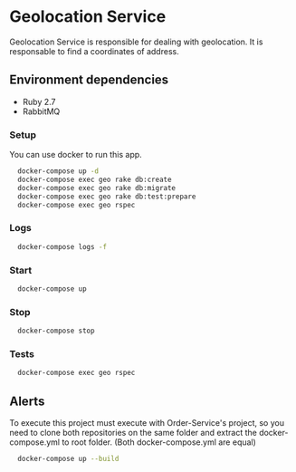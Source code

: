 # Geolocation Service

Geolocation Service is responsible for dealing with geolocation. It is responsable to find a coordinates of address.

## Environment dependencies

* Ruby 2.7
* RabbitMQ

### Setup
You can use docker to run this app. 

```bash
  docker-compose up -d
  docker-compose exec geo rake db:create
  docker-compose exec geo rake db:migrate
  docker-compose exec geo rake db:test:prepare
  docker-compose exec geo rspec
```

### Logs

```bash
  docker-compose logs -f
```

### Start

```bash
  docker-compose up
```

### Stop

```bash
  docker-compose stop
```

### Tests

```bash
  docker-compose exec geo rspec
```

## Alerts
To execute this project must execute with Order-Service's project, so you need to clone both repositories on the same folder and extract the docker-compose.yml  to root folder. (Both docker-compose.yml are equal)

```bash
  docker-compose up --build
```
